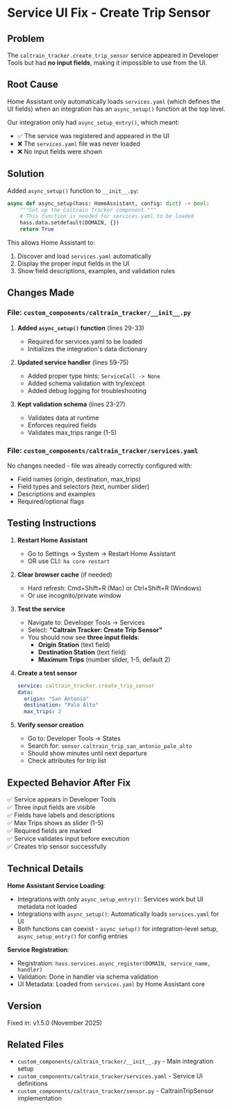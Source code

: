 # Service UI Fix - Create Trip Sensor

## Problem
The `caltrain_tracker.create_trip_sensor` service appeared in Developer Tools but had **no input fields**, making it impossible to use from the UI.

## Root Cause
Home Assistant only automatically loads `services.yaml` (which defines the UI fields) when an integration has an `async_setup()` function at the top level. 

Our integration only had `async_setup_entry()`, which meant:
- ✅ The service was registered and appeared in the UI
- ❌ The `services.yaml` file was never loaded
- ❌ No input fields were shown

## Solution
Added `async_setup()` function to `__init__.py`:

```python
async def async_setup(hass: HomeAssistant, config: dict) -> bool:
    """Set up the Caltrain Tracker component."""
    # This function is needed for services.yaml to be loaded
    hass.data.setdefault(DOMAIN, {})
    return True
```

This allows Home Assistant to:
1. Discover and load `services.yaml` automatically
2. Display the proper input fields in the UI
3. Show field descriptions, examples, and validation rules

## Changes Made

### File: `custom_components/caltrain_tracker/__init__.py`

1. **Added `async_setup()` function** (lines 29-33)
   - Required for services.yaml to be loaded
   - Initializes the integration's data dictionary

2. **Updated service handler** (lines 59-75)
   - Added proper type hints: `ServiceCall -> None`
   - Added schema validation with try/except
   - Added debug logging for troubleshooting

3. **Kept validation schema** (lines 23-27)
   - Validates data at runtime
   - Enforces required fields
   - Validates max_trips range (1-5)

### File: `custom_components/caltrain_tracker/services.yaml`
No changes needed - file was already correctly configured with:
- Field names (origin, destination, max_trips)
- Field types and selectors (text, number slider)
- Descriptions and examples
- Required/optional flags

## Testing Instructions

1. **Restart Home Assistant**
   - Go to Settings → System → Restart Home Assistant
   - OR use CLI: `ha core restart`

2. **Clear browser cache** (if needed)
   - Hard refresh: Cmd+Shift+R (Mac) or Ctrl+Shift+R (Windows)
   - Or use incognito/private window

3. **Test the service**
   - Navigate to: Developer Tools → Services
   - Select: **"Caltrain Tracker: Create Trip Sensor"**
   - You should now see **three input fields**:
     - **Origin Station** (text field)
     - **Destination Station** (text field)
     - **Maximum Trips** (number slider, 1-5, default 2)

4. **Create a test sensor**
   ```yaml
   service: caltrain_tracker.create_trip_sensor
   data:
     origin: "San Antonio"
     destination: "Palo Alto"
     max_trips: 2
   ```

5. **Verify sensor creation**
   - Go to: Developer Tools → States
   - Search for: `sensor.caltrain_trip_san_antonio_palo_alto`
   - Should show minutes until next departure
   - Check attributes for trip list

## Expected Behavior After Fix

✅ Service appears in Developer Tools  
✅ Three input fields are visible  
✅ Fields have labels and descriptions  
✅ Max Trips shows as slider (1-5)  
✅ Required fields are marked  
✅ Service validates input before execution  
✅ Creates trip sensor successfully  

## Technical Details

**Home Assistant Service Loading**:
- Integrations with only `async_setup_entry()`: Services work but UI metadata not loaded
- Integrations with `async_setup()`: Automatically loads `services.yaml` for UI
- Both functions can coexist - `async_setup()` for integration-level setup, `async_setup_entry()` for config entries

**Service Registration**:
- Registration: `hass.services.async_register(DOMAIN, service_name, handler)`
- Validation: Done in handler via schema validation
- UI Metadata: Loaded from `services.yaml` by Home Assistant core

## Version
Fixed in: v1.5.0 (November 2025)

## Related Files
- `custom_components/caltrain_tracker/__init__.py` - Main integration setup
- `custom_components/caltrain_tracker/services.yaml` - Service UI definitions
- `custom_components/caltrain_tracker/sensor.py` - CaltrainTripSensor implementation
